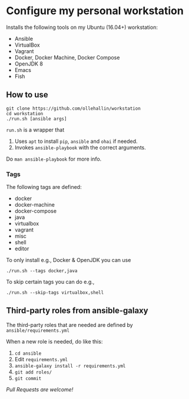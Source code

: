 # Configure my personal workstation

Installs the following tools on my Ubuntu (16.04+) workstation:

- Ansible
- VirtualBox
- Vagrant
- Docker, Docker Machine, Docker Compose
- OpenJDK 8
- Emacs
- Fish

## How to use

    git clone https://github.com/ollehallin/workstation
    cd workstation
    ./run.sh [ansible args]

`run.sh` is a wrapper that

1. Uses `apt` to install `pip`, `ansible` and `ohai` if needed.
1. Invokes `ansible-playbook` with the correct arguments.

Do `man ansible-playbook` for more info.

### Tags

The following tags are defined:

- docker
- docker-machine
- docker-compose
- java
- virtualbox
- vagrant
- misc
- shell
- editor

To only install e.g., Docker & OpenJDK you can use

    ./run.sh --tags docker,java

To skip certain tags you can do e.g.,

    ./run.sh --skip-tags virtualbox,shell

## Third-party roles from ansible-galaxy
The third-party roles that are needed are defined by `ansible/requirements.yml`

When a new role is needed, do like this:
1. `cd ansible`
1. Edit `requirements.yml`
1. `ansible-galaxy install -r requirements.yml`
1. `git add roles/`
1. `git commit`

_Pull Requests are welcome!_
